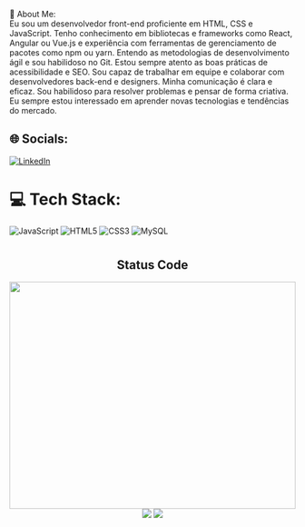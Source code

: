 
 💫 About Me:
 <br>  Eu sou um desenvolvedor front-end proficiente em HTML, CSS e JavaScript. Tenho conhecimento em bibliotecas e frameworks como React, Angular ou Vue.js e experiência com ferramentas de gerenciamento de pacotes como npm ou yarn. Entendo as metodologias de desenvolvimento ágil e sou habilidoso no Git. Estou sempre atento as boas práticas de acessibilidade e SEO. Sou capaz de trabalhar em equipe e colaborar com desenvolvedores back-end e designers. Minha comunicação é clara e eficaz. Sou habilidoso para resolver problemas e pensar de forma criativa. Eu sempre estou interessado em aprender novas tecnologias e tendências do mercado.<br>


## 🌐 Socials:
[![LinkedIn](https://img.shields.io/badge/LinkedIn-%230077B5.svg?logo=linkedin&logoColor=white)](https://linkedin.com/in/https://www.linkedin.com/in/rog%C3%A9riosilva1/) 

# 💻 Tech Stack:
![JavaScript](https://img.shields.io/badge/javascript-%23323330.svg?style=for-the-badge&logo=javascript&logoColor=%23F7DF1E) ![HTML5](https://img.shields.io/badge/html5-%23E34F26.svg?style=for-the-badge&logo=html5&logoColor=white) ![CSS3](https://img.shields.io/badge/css3-%231572B6.svg?style=for-the-badge&logo=css3&logoColor=white) ![MySQL](https://img.shields.io/badge/mysql-%2300f.svg?style=for-the-badge&logo=mysql&logoColor=white)
# 
<div align="center">  
    <h2>Status Code</h2> 
<div width="100%">
    <img width="100%" height="400px" src="https://github-readme-stats.vercel.app/api/top-langs/?username=Rogjesus&langs_count=8&theme=tokyonight"/>
</div>
<div>
    <img  src="https://github-readme-stats.vercel.app/api?username=Rogjesus&show_icons=false&theme=tokyonight"/>
    <img  src="https://github-readme-streak-stats.herokuapp.com/?user=Rogjesus&&theme=tokyonight"/>         
</div>
</div>
 
 
